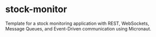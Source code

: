 # stock-monitor
Template for a stock monitoring application with REST, WebSockets, Message Queues, and Event-Driven communication using Micronaut.
